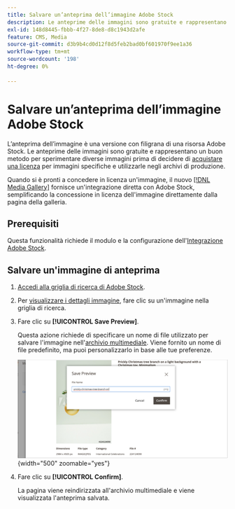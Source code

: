 ```yaml
---
title: Salvare un’anteprima dell’immagine Adobe Stock
description: Le anteprime delle immagini sono gratuite e rappresentano un buon modo per sperimentare diverse immagini di Adobe Stock prima di decidere di acquistare una licenza.
exl-id: 148d8445-fbbb-4f27-8de8-d8c1943d2afe
feature: CMS, Media
source-git-commit: d3b9b4cd0d12f8d5feb2bad0bf601970f9ee1a36
workflow-type: tm+mt
source-wordcount: '198'
ht-degree: 0%

---
```


# Salvare un’anteprima dell’immagine Adobe Stock

L’anteprima dell’immagine è una versione con filigrana di una risorsa Adobe Stock. Le anteprime delle immagini sono gratuite e rappresentano un buon metodo per sperimentare diverse immagini prima di decidere di [acquistare una licenza][stock-license] per immagini specifiche e utilizzarle negli archivi di produzione.

Quando si è pronti a concedere in licenza un&#39;immagine, il nuovo [[!DNL Media Gallery]](media-gallery.md) fornisce un&#39;integrazione diretta con Adobe Stock, semplificando la concessione in licenza dell&#39;immagine direttamente dalla pagina della galleria.

## Prerequisiti

Questa funzionalità richiede il modulo e la configurazione dell&#39;[Integrazione Adobe Stock][adobe-stock-integration].

## Salvare un&#39;immagine di anteprima

1. [Accedi alla griglia di ricerca di Adobe Stock][access-search].

1. Per [visualizzare i dettagli immagine][view-details], fare clic su un&#39;immagine nella griglia di ricerca.

1. Fare clic su **[!UICONTROL Save Preview]**.

   Questa azione richiede di specificare un nome di file utilizzato per salvare l&#39;immagine nell&#39;[archivio multimediale][media-storage]. Viene fornito un nome di file predefinito, ma puoi personalizzarlo in base alle tue preferenze.

   ![Salva immagine di anteprima Adobe Stock](./assets/adobe-stock-save-preview.png){width="500" zoomable="yes"}

1. Fare clic su **[!UICONTROL Confirm]**.

   La pagina viene reindirizzata all&#39;archivio multimediale e viene visualizzata l&#39;anteprima salvata.

[stock-license]: adobe-stock-license-image.md
[access-search]: adobe-stock-manage.md#access-the-adobe-stock-search-grid
[view-details]: adobe-stock-manage.md#view-image-details
[media-storage]: media-storage.md
[adobe-stock-integration]: adobe-stock.md
